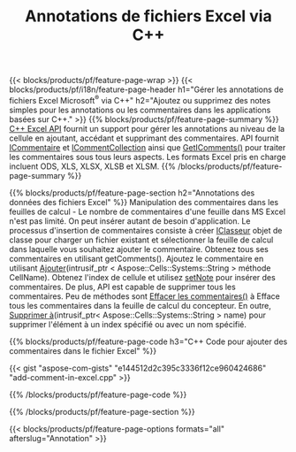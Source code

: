 ﻿---
title: Annotations de fichiers Excel via C++
url: /fr/cpp/annotation/
description: Ajoutez ou supprimez des commentaires d'annotation de données de feuilles de calcul Excel et OpenOffice avec la bibliothèque C++.
---
{{< blocks/products/pf/feature-page-wrap >}}
{{< blocks/products/pf/i18n/feature-page-header h1="Gérer les annotations de fichiers Excel Microsoft<sup>&reg;</sup> via C++" h2="Ajoutez ou supprimez des notes simples pour les annotations ou les commentaires dans les applications basées sur C++." >}}
{{% blocks/products/pf/feature-page-summary %}}
[C++ Excel API](/cells/cpp/) fournit un support pour gérer les annotations au niveau de la cellule en ajoutant, accédant et supprimant des commentaires. API fournit [ICommentaire](https://apireference.aspose.com/cells/cpp/class/aspose.cells.i_comment) et [ICommentCollection](https://apireference.aspose.com/cells/cpp/class/aspose.cells.i_comment_collection) ainsi que [GetIComments()](https://apireference.aspose.com/cells/cpp/class/aspose.cells.i_worksheet#ae7cce5f85b7b25a1e5c58df1b613ca5a) pour traiter les commentaires sous tous leurs aspects. Les formats Excel pris en charge incluent ODS, XLS, XLSX, XLSB et XLSM.
{{% /blocks/products/pf/feature-page-summary %}}

{{% blocks/products/pf/feature-page-section h2="Annotations des données des fichiers Excel" %}}
Manipulation des commentaires dans les feuilles de calcul - Le nombre de commentaires d'une feuille dans MS Excel n'est pas limité. On peut insérer autant de besoin d'application. Le processus d'insertion de commentaires consiste à créer [IClasseur](https://apireference.aspose.com/cells/cpp/class/aspose.cells.i_workbook) objet de classe pour charger un fichier existant et sélectionner la feuille de calcul dans laquelle vous souhaitez ajouter le commentaire. Obtenez tous ses commentaires en utilisant getComments(). Ajoutez le commentaire en utilisant [Ajouter](https://apireference.aspose.com/cells/cpp/class/aspose.cells.i_comment_collection#a3f014415e292fa15c6220e9727dad384)(intrusif_ptr < Aspose::Cells::Systems::String > méthode CellName). Obtenez l'index de cellule et utilisez [setNote](https://apireference.aspose.com/cells/cpp/com.aspose.cells/comment#Note) pour insérer des commentaires. De plus, API est capable de supprimer tous les commentaires. Peu de méthodes sont [Effacer les commentaires()](https://apireference.aspose.com/cells/cpp/class/aspose.cells.i_worksheet#ad4e0ea291ae60fc1b5d815e520edc6c3) à Efface tous les commentaires dans la feuille de calcul du concepteur. En outre, [Supprimer à](https://apireference.aspose.com/cells/cpp/class/aspose.cells.i_worksheet_collection#addabcc7d7d76874694018fb3ba37b72c)(intrusif_ptr< Aspose::Cells::Systems::String > name) pour supprimer l'élément à un index spécifié ou avec un nom spécifié.

{{% blocks/products/pf/feature-page-code h3="C++ Code pour ajouter des commentaires dans le fichier Excel" %}}

{{< gist "aspose-com-gists" "e144512d2c395c3336f12ce960424686" "add-comment-in-excel.cpp" >}}

{{% /blocks/products/pf/feature-page-code %}}

{{% /blocks/products/pf/feature-page-section %}}

{{< blocks/products/pf/feature-page-options formats="all" afterslug="Annotation" >}}